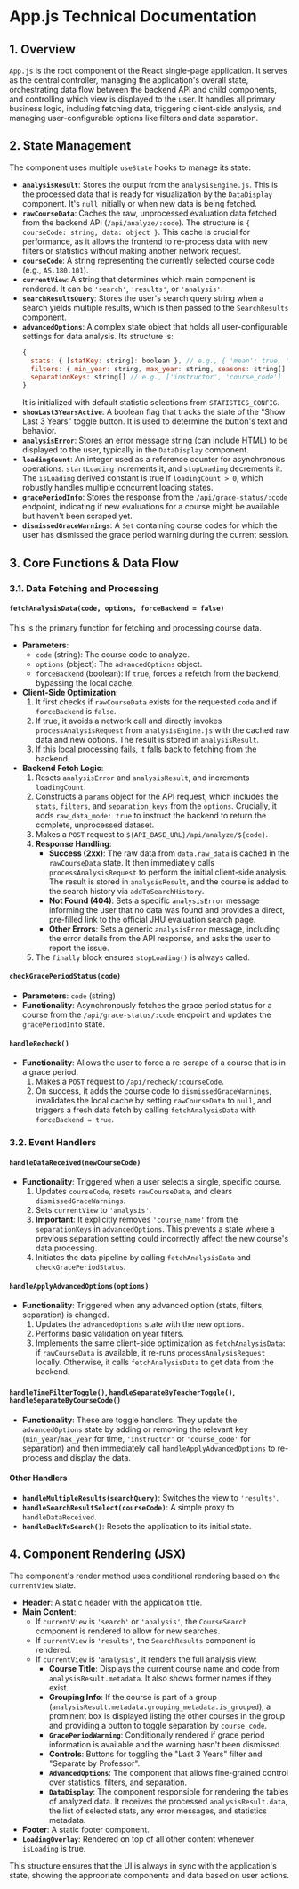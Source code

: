 # App.js Technical Documentation

## 1. Overview

`App.js` is the root component of the React single-page application. It serves as the central controller, managing the application's overall state, orchestrating data flow between the backend API and child components, and controlling which view is displayed to the user. It handles all primary business logic, including fetching data, triggering client-side analysis, and managing user-configurable options like filters and data separation.

## 2. State Management

The component uses multiple `useState` hooks to manage its state:

-   **`analysisResult`**: Stores the output from the `analysisEngine.js`. This is the processed data that is ready for visualization by the `DataDisplay` component. It's `null` initially or when new data is being fetched.
-   **`rawCourseData`**: Caches the raw, unprocessed evaluation data fetched from the backend API (`/api/analyze/:code`). The structure is `{ courseCode: string, data: object }`. This cache is crucial for performance, as it allows the frontend to re-process data with new filters or statistics without making another network request.
-   **`courseCode`**: A string representing the currently selected course code (e.g., `AS.180.101`).
-   **`currentView`**: A string that determines which main component is rendered. It can be `'search'`, `'results'`, or `'analysis'`.
-   **`searchResultsQuery`**: Stores the user's search query string when a search yields multiple results, which is then passed to the `SearchResults` component.
-   **`advancedOptions`**: A complex state object that holds all user-configurable settings for data analysis. Its structure is:
    ```javascript
    {
      stats: { [statKey: string]: boolean }, // e.g., { 'mean': true, 'median': false }
      filters: { min_year: string, max_year: string, seasons: string[] },
      separationKeys: string[] // e.g., ['instructor', 'course_code']
    }
    ```
    It is initialized with default statistic selections from `STATISTICS_CONFIG`.
-   **`showLast3YearsActive`**: A boolean flag that tracks the state of the "Show Last 3 Years" toggle button. It is used to determine the button's text and behavior.
-   **`analysisError`**: Stores an error message string (can include HTML) to be displayed to the user, typically in the `DataDisplay` component.
-   **`loadingCount`**: An integer used as a reference counter for asynchronous operations. `startLoading` increments it, and `stopLoading` decrements it. The `isLoading` derived constant is true if `loadingCount > 0`, which robustly handles multiple concurrent loading states.
-   **`gracePeriodInfo`**: Stores the response from the `/api/grace-status/:code` endpoint, indicating if new evaluations for a course might be available but haven't been scraped yet.
-   **`dismissedGraceWarnings`**: A `Set` containing course codes for which the user has dismissed the grace period warning during the current session.

## 3. Core Functions & Data Flow

### 3.1. Data Fetching and Processing

#### `fetchAnalysisData(code, options, forceBackend = false)`

This is the primary function for fetching and processing course data.

-   **Parameters**:
    -   `code` (string): The course code to analyze.
    -   `options` (object): The `advancedOptions` object.
    -   `forceBackend` (boolean): If `true`, forces a refetch from the backend, bypassing the local cache.
-   **Client-Side Optimization**:
    1.  It first checks if `rawCourseData` exists for the requested `code` and if `forceBackend` is `false`.
    2.  If true, it avoids a network call and directly invokes `processAnalysisRequest` from `analysisEngine.js` with the cached raw data and new options. The result is stored in `analysisResult`.
    3.  If this local processing fails, it falls back to fetching from the backend.
-   **Backend Fetch Logic**:
    1.  Resets `analysisError` and `analysisResult`, and increments `loadingCount`.
    2.  Constructs a `params` object for the API request, which includes the `stats`, `filters`, and `separation_keys` from the `options`. Crucially, it adds `raw_data_mode: true` to instruct the backend to return the complete, unprocessed dataset.
    3.  Makes a `POST` request to `${API_BASE_URL}/api/analyze/${code}`.
    4.  **Response Handling**:
        -   **Success (2xx)**: The raw data from `data.raw_data` is cached in the `rawCourseData` state. It then immediately calls `processAnalysisRequest` to perform the initial client-side analysis. The result is stored in `analysisResult`, and the course is added to the search history via `addToSearchHistory`.
        -   **Not Found (404)**: Sets a specific `analysisError` message informing the user that no data was found and provides a direct, pre-filled link to the official JHU evaluation search page.
        -   **Other Errors**: Sets a generic `analysisError` message, including the error details from the API response, and asks the user to report the issue.
    5.  The `finally` block ensures `stopLoading()` is always called.

#### `checkGracePeriodStatus(code)`

-   **Parameters**: `code` (string)
-   **Functionality**: Asynchronously fetches the grace period status for a course from the `/api/grace-status/:code` endpoint and updates the `gracePeriodInfo` state.

#### `handleRecheck()`

-   **Functionality**: Allows the user to force a re-scrape of a course that is in a grace period.
    1.  Makes a `POST` request to `/api/recheck/:courseCode`.
    2.  On success, it adds the course code to `dismissedGraceWarnings`, invalidates the local cache by setting `rawCourseData` to `null`, and triggers a fresh data fetch by calling `fetchAnalysisData` with `forceBackend = true`.

### 3.2. Event Handlers

#### `handleDataReceived(newCourseCode)`

-   **Functionality**: Triggered when a user selects a single, specific course.
    1.  Updates `courseCode`, resets `rawCourseData`, and clears `dismissedGraceWarnings`.
    2.  Sets `currentView` to `'analysis'`.
    3.  **Important**: It explicitly removes `'course_name'` from the `separationKeys` in `advancedOptions`. This prevents a state where a previous separation setting could incorrectly affect the new course's data processing.
    4.  Initiates the data pipeline by calling `fetchAnalysisData` and `checkGracePeriodStatus`.

#### `handleApplyAdvancedOptions(options)`

-   **Functionality**: Triggered when any advanced option (stats, filters, separation) is changed.
    1.  Updates the `advancedOptions` state with the new `options`.
    2.  Performs basic validation on year filters.
    3.  Implements the same client-side optimization as `fetchAnalysisData`: if `rawCourseData` is available, it re-runs `processAnalysisRequest` locally. Otherwise, it calls `fetchAnalysisData` to get data from the backend.

#### `handleTimeFilterToggle()`, `handleSeparateByTeacherToggle()`, `handleSeparateByCourseCode()`

-   **Functionality**: These are toggle handlers. They update the `advancedOptions` state by adding or removing the relevant key (`min_year`/`max_year` for time, `'instructor'` or `'course_code'` for separation) and then immediately call `handleApplyAdvancedOptions` to re-process and display the data.

#### Other Handlers

-   **`handleMultipleResults(searchQuery)`**: Switches the view to `'results'`.
-   **`handleSearchResultSelect(courseCode)`**: A simple proxy to `handleDataReceived`.
-   **`handleBackToSearch()`**: Resets the application to its initial state.

## 4. Component Rendering (JSX)

The component's render method uses conditional rendering based on the `currentView` state.

-   **Header**: A static header with the application title.
-   **Main Content**:
    -   If `currentView` is `'search'` or `'analysis'`, the `CourseSearch` component is rendered to allow for new searches.
    -   If `currentView` is `'results'`, the `SearchResults` component is rendered.
    -   If `currentView` is `'analysis'`, it renders the full analysis view:
        -   **Course Title**: Displays the current course name and code from `analysisResult.metadata`. It also shows former names if they exist.
        -   **Grouping Info**: If the course is part of a group (`analysisResult.metadata.grouping_metadata.is_grouped`), a prominent box is displayed listing the other courses in the group and providing a button to toggle separation by `course_code`.
        -   **`GracePeriodWarning`**: Conditionally rendered if grace period information is available and the warning hasn't been dismissed.
        -   **Controls**: Buttons for toggling the "Last 3 Years" filter and "Separate by Professor".
        -   **`AdvancedOptions`**: The component that allows fine-grained control over statistics, filters, and separation.
        -   **`DataDisplay`**: The component responsible for rendering the tables of analyzed data. It receives the processed `analysisResult.data`, the list of selected stats, any error messages, and statistics metadata.
-   **Footer**: A static footer component.
-   **`LoadingOverlay`**: Rendered on top of all other content whenever `isLoading` is true.

This structure ensures that the UI is always in sync with the application's state, showing the appropriate components and data based on user actions.